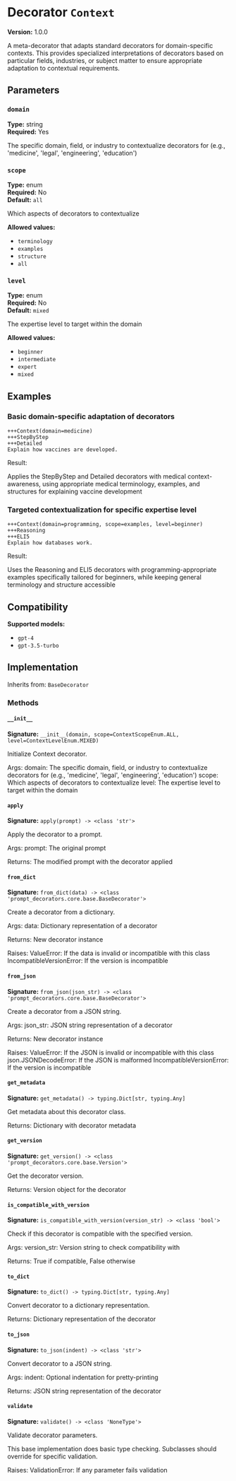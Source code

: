 # Decorator `Context`

**Version:** 1.0.0

A meta-decorator that adapts standard decorators for domain-specific contexts. This provides specialized interpretations of decorators based on particular fields, industries, or subject matter to ensure appropriate adaptation to contextual requirements.

## Parameters

### `domain`

**Type:** string  
**Required:** Yes  

The specific domain, field, or industry to contextualize decorators for (e.g., 'medicine', 'legal', 'engineering', 'education')

### `scope`

**Type:** enum  
**Required:** No  
**Default:** `all`  

Which aspects of decorators to contextualize

**Allowed values:**

- `terminology`
- `examples`
- `structure`
- `all`

### `level`

**Type:** enum  
**Required:** No  
**Default:** `mixed`  

The expertise level to target within the domain

**Allowed values:**

- `beginner`
- `intermediate`
- `expert`
- `mixed`

## Examples

### Basic domain-specific adaptation of decorators

```
+++Context(domain=medicine)
+++StepByStep
+++Detailed
Explain how vaccines are developed.
```

Result:

Applies the StepByStep and Detailed decorators with medical context-awareness, using appropriate medical terminology, examples, and structures for explaining vaccine development

### Targeted contextualization for specific expertise level

```
+++Context(domain=programming, scope=examples, level=beginner)
+++Reasoning
+++ELI5
Explain how databases work.
```

Result:

Uses the Reasoning and ELI5 decorators with programming-appropriate examples specifically tailored for beginners, while keeping general terminology and structure accessible

## Compatibility

**Supported models:**

- `gpt-4`
- `gpt-3.5-turbo`

## Implementation

Inherits from: `BaseDecorator`

### Methods

#### `__init__`

**Signature:** `__init__(domain, scope=ContextScopeEnum.ALL, level=ContextLevelEnum.MIXED)`

Initialize Context decorator.

Args:
    domain: The specific domain, field, or industry to contextualize decorators for (e.g., 'medicine', 'legal', 'engineering', 'education')
    scope: Which aspects of decorators to contextualize
    level: The expertise level to target within the domain

#### `apply`

**Signature:** `apply(prompt) -> <class 'str'>`

Apply the decorator to a prompt.

Args:
    prompt: The original prompt
    
Returns:
    The modified prompt with the decorator applied

#### `from_dict`

**Signature:** `from_dict(data) -> <class 'prompt_decorators.core.base.BaseDecorator'>`

Create a decorator from a dictionary.

Args:
    data: Dictionary representation of a decorator
    
Returns:
    New decorator instance
    
Raises:
    ValueError: If the data is invalid or incompatible with this class
    IncompatibleVersionError: If the version is incompatible

#### `from_json`

**Signature:** `from_json(json_str) -> <class 'prompt_decorators.core.base.BaseDecorator'>`

Create a decorator from a JSON string.

Args:
    json_str: JSON string representation of a decorator
    
Returns:
    New decorator instance
    
Raises:
    ValueError: If the JSON is invalid or incompatible with this class
    json.JSONDecodeError: If the JSON is malformed
    IncompatibleVersionError: If the version is incompatible

#### `get_metadata`

**Signature:** `get_metadata() -> typing.Dict[str, typing.Any]`

Get metadata about this decorator class.

Returns:
    Dictionary with decorator metadata

#### `get_version`

**Signature:** `get_version() -> <class 'prompt_decorators.core.base.Version'>`

Get the decorator version.

Returns:
    Version object for the decorator

#### `is_compatible_with_version`

**Signature:** `is_compatible_with_version(version_str) -> <class 'bool'>`

Check if this decorator is compatible with the specified version.

Args:
    version_str: Version string to check compatibility with
    
Returns:
    True if compatible, False otherwise

#### `to_dict`

**Signature:** `to_dict() -> typing.Dict[str, typing.Any]`

Convert decorator to a dictionary representation.

Returns:
    Dictionary representation of the decorator

#### `to_json`

**Signature:** `to_json(indent) -> <class 'str'>`

Convert decorator to a JSON string.

Args:
    indent: Optional indentation for pretty-printing
    
Returns:
    JSON string representation of the decorator

#### `validate`

**Signature:** `validate() -> <class 'NoneType'>`

Validate decorator parameters.

This base implementation does basic type checking.
Subclasses should override for specific validation.

Raises:
    ValidationError: If any parameter fails validation

